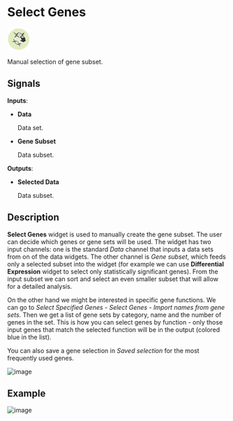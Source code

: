 Select Genes
============

![Select genes icon](icons/select-genes.png)

Manual selection of gene subset.

Signals
-------

**Inputs**:

- **Data**

  Data set.

- **Gene Subset**

  Data subset.

**Outputs**:

- **Selected Data**

  Data subset.

Description
-----------

**Select Genes** widget is used to manually create the gene subset. The user can decide which genes or gene sets 
will be used. The widget has two input channels: one is the standard *Data* channel that inputs a data sets from on of
the data widgets. The other channel is *Gene subset*, which feeds only a selected subset into the widget
(for example we can use **Differential Expression** widget to select only statistically significant genes). From the
input subset we can sort and select an even smaller subset that will allow for a detailed analysis.

On the other hand we might be interested in specific gene functions. We can go to *Select Specified Genes - 
Select Genes - Import names from gene sets*. Then we get a list of gene sets by category, name and the number
of genes in the set. This is how you can select genes by function - only those input genes that match the selected
function will be in the output (colored blue in the list).

You can also save a gene selection in *Saved selection* for the most frequently used genes.

![image]()


Example
-------

<img src="" alt="image" width="600">
